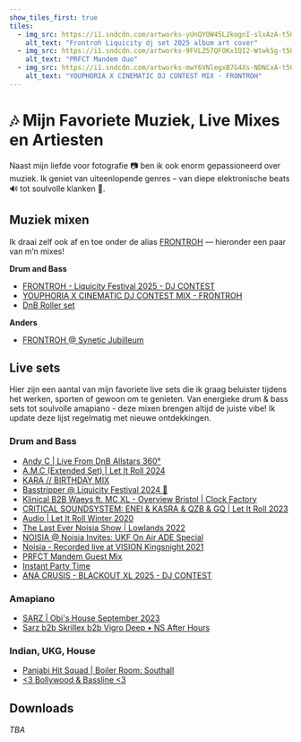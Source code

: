 ```yaml
---
show_tiles_first: true
tiles:
  - img_src: https://i1.sndcdn.com/artworks-yUnQYOW45L2kognI-slxAzA-t500x500.png
    alt_text: "Frontroh Liquicity dj set 2025 album art cover"
  - img_src: https://i1.sndcdn.com/artworks-9FVLZ57QFOKxIQI2-Wtwk5g-t500x500.jpg
    alt_text: "PRFCT Mandem duo"
  - img_src: https://i1.sndcdn.com/artworks-mwY6VNlegxB7G4Xs-NDNCxA-t500x500.png
    alt_text: "YOUPHORIA X CINEMATIC DJ CONTEST MIX - FRONTROH"
---
```


# 🎶 Mijn Favoriete Muziek, Live Mixes en Artiesten

Naast mijn liefde voor fotografie 📷 ben ik ook enorm gepassioneerd over muziek. Ik geniet van uiteenlopende genres – van diepe elektronische beats 🔊 tot soulvolle klanken 🎷.

## Muziek mixen

Ik draai zelf ook af en toe onder de alias [FRONTROH](https://www.youtube.com/@Frontroh) — hieronder een paar van m’n mixes!

**Drum and Bass**

- [FRONTROH - Liquicity Festival 2025 - DJ CONTEST](https://soundcloud.com/dj-rohan-haarlem/frontroh-liquicity-festival-2025-dj-contest?si=55c99597cc9745acb4247dcc10895401&utm_source=clipboard&utm_medium=text&utm_campaign=social_sharing)
- [YOUPHORIA X CINEMATIC DJ CONTEST MIX - FRONTROH](https://soundcloud.com/dj-rohan-haarlem/youphoria-x-cinematic-dj-contest-mix-frontroh?si=abfb1f67faf74b8aaeef949ed35e6d02&utm_source=clipboard&utm_medium=text&utm_campaign=social_sharing)
- [DnB Roller set](https://www.mixcloud.com/frontroh/dnb-roller-set/)

**Anders**

- [FRONTROH @ Synetic Jubilleum](https://soundcloud.com/dj-rohan-haarlem/frontroh-synetic-jubilleum?si=95a1c6b41bfe46cea9977fa13e25e22c&utm_source=clipboard&utm_medium=text&utm_campaign=social_sharing)

## Live sets

Hier zijn een aantal van mijn favoriete live sets die ik graag beluister tijdens het werken, sporten of gewoon om te genieten. Van energieke drum & bass sets tot soulvolle amapiano - deze mixen brengen altijd de juiste vibe! Ik update deze lijst regelmatig met nieuwe ontdekkingen.

###  Drum and Bass

- [Andy C | Live From DnB Allstars 360°](https://youtu.be/VISIvMP8kl4?si=SVuGVpfXbJtRRroI)
- [A.M.C (Extended Set) | Let It Roll 2024](https://youtu.be/7XvMAuniqVQ?si=WZKjeMErIZDBs561)
- [KARA // BIRTHDAY MIX](https://soundcloud.com/kara_dnb/kara-birthday-mixxy?si=7421be3626bd44459095cbcde541353b&utm_source=clipboard&utm_medium=text&utm_campaign=social_sharing)
- [Basstripper @ Liquicity Festival 2024 🧨](https://youtu.be/0E_xMkywboA?si=BDi6Ciy7_OMzglOe)
- [Klinical B2B Waeys ft. MC XL - Overview Bristol | Clock Factory](https://youtu.be/vJ6szXrLScc?si=tfY6jTmKB1EIn1tb)
- [CRITICAL SOUNDSYSTEM: ENEI & KASRA & QZB & GQ | Let It Roll 2023](https://youtu.be/C900hF4QuZs?si=kxgl6y3NYGzVWRM3)
- [Audio | Let It Roll Winter 2020](https://youtu.be/bhwzrBUQNnQ?si=HKB4tYFwTj3amVgh)
- [The Last Ever Noisia Show | Lowlands 2022](https://youtu.be/2GU5fLh9mbk?si=kgpdmoArJJV1HXZW)
- [NOISIA @ Noisia Invites: UKF On Air ADE Special](https://youtu.be/zrfkDoabDR0?si=P_WfPB6kFAHEiyza)
- [Noisia - Recorded live at VISION Kingsnight 2021](https://youtu.be/8eefLohMi3s?si=VfMCCuHqP5pPQCuU)
- [PRFCT Mandem Guest Mix](https://soundcloud.com/bassrush/prfct-mandem-guest-mix?in=dj-rohan-haarlem/sets/dnb-mix&si=ff42c69c8e1b456c98deea4ab30426b7&utm_source=clipboard&utm_medium=text&utm_campaign=social_sharing)
- [Instant Party Time](https://soundcloud.com/user-500987004/instant-party-time-1?si=5dd7a9d373734730a39aac14db05136d&utm_source=clipboard&utm_medium=text&utm_campaign=social_sharing)
- [ANA CRUSIS - BLACKOUT XL 2025 - DJ CONTEST](https://soundcloud.com/996633/blackout-dj-contest-v2-draft?in=dj-rohan-haarlem/sets/contest-dj&si=a6cc31502af94d20a615ac589c07e28e&utm_source=clipboard&utm_medium=text&utm_campaign=social_sharing)

### Amapiano

- [SARZ | Obi's House September 2023](https://youtu.be/DP1Hl8CTFQc?si=RzS7xBNCVOFFmmJy)
- [Sarz b2b Skrillex b2b Vigro Deep • NS After Hours](https://youtu.be/IkEPdDNnpKs?si=74M0PtxwtT4XXOq7)

### Indian, UKG, House

- [Panjabi Hit Squad | Boiler Room: Southall](https://youtu.be/EZ20Q3u0i_4?si=RZPSMD3sUtUTjIeq)
- [<3 Bollywood & Bassline <3](https://soundcloud.com/gggeethreethree/3-bollywood-bassline-3?si=0941eb8a0053409f981a3882a6c1a38f&utm_source=clipboard&utm_medium=text&utm_campaign=social_sharing)

## Downloads
 
 _TBA_